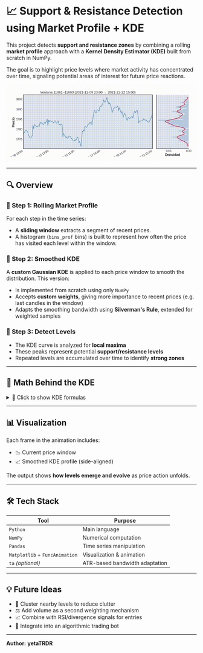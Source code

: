 # 📈 Support & Resistance Detection using Market Profile + KDE

This project detects **support and resistance zones** by combining a rolling **market profile** approach with a **Kernel Density Estimator (KDE)** built from scratch in NumPy.

The goal is to highlight price levels where market activity has concentrated over time, signaling potential areas of interest for future price reactions.

![Support/Resistance](images/kde_support_resistance_demo.gif)

---

## 🔍 Overview

### 🧱 Step 1: Rolling Market Profile
For each step in the time series:

- A **sliding window** extracts a segment of recent prices.
- A histogram (`bins_prof` bins) is built to represent how often the price has visited each level within the window.

### 🌊 Step 2: Smoothed KDE
A **custom Gaussian KDE** is applied to each price window to smooth the distribution. This version:

- Is implemented from scratch using only `NumPy`
- Accepts **custom weights**, giving more importance to recent prices (e.g. last candles in the window)
- Adapts the smoothing bandwidth using **Silverman's Rule**, extended for weighted samples

### 📌 Step 3: Detect Levels
- The KDE curve is analyzed for **local maxima**
- These peaks represent potential **support/resistance levels**
- Repeated levels are accumulated over time to identify **strong zones**

---

## 🧮 Math Behind the KDE

<details>
<summary>📐 Click to show KDE formulas</summary>

**1. Gaussian Kernel:**

$$
K(u) = \frac{1}{\sqrt{2\pi}} e^{-\frac{u^2}{2}}
$$

**2. Silverman's Rule (Unweighted):**

$$
h = 1.06 \cdot \sigma \cdot n^{-1/5}
$$

**3. Silverman's Rule (Weighted):**

$$
n_\text{eff} = \frac{(\sum w_i)^2}{\sum w_i^2}, \quad
\mu_w = \frac{\sum w_i x_i}{\sum w_i}, \quad
\sigma_w = \sqrt{\frac{\sum w_i (x_i - \mu_w)^2}{\sum w_i}}, \quad
h = 1.06 \cdot \sigma_w \cdot n_\text{eff}^{-1/5}
$$

**4. Linear Weighting Scheme:**

$$
w_i = w_0 + i \cdot \left( \frac{1 - w_0}{n - 1} \right)
$$

**5. Final KDE Estimate:**

$$
\hat{f}_h(x) = \frac{1}{\sum w_i \cdot h} \sum_{i=1}^{n} w_i \cdot K\left( \frac{x - x_i}{h} \right)
$$

</details>

---

## 📊 Visualization

Each frame in the animation includes:

- 📉 Current price window  
- 📈 Smoothed KDE profile (side-aligned)  


The output shows **how levels emerge and evolve** as price action unfolds.

---

## 🛠 Tech Stack

| Tool        | Purpose                     |
|-------------|-----------------------------|
| `Python`    | Main language               |
| `NumPy`     | Numerical computation       |
| `Pandas`    | Time series manipulation    |
| `Matplotlib` + `FuncAnimation` | Visualization & animation |
| `ta` _(optional)_ | ATR-based bandwidth adaptation |

---

## 💡 Future Ideas

- 📎 Cluster nearby levels to reduce clutter  
- ⚖️ Add volume as a second weighting mechanism  
- 📈 Combine with RSI/divergence signals for entries  
- 🤖 Integrate into an algorithmic trading bot

---

**Author:**   **yetaTRDR**

